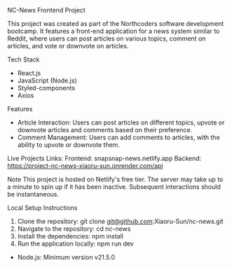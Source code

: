 NC-News Frontend Project

This project was created as part of the Northcoders software development bootcamp. It features a front-end application for a news system similar to Reddit, where users can post articles on various topics, comment on articles, and vote or downvote on articles.

Tech Stack
* React.js
* JavaScript (Node.js)
* Styled-components
* Axios

Features
* Article Interaction: Users can post articles on different topics, upvote or downvote articles and comments based on their preference.
* Comment Management: Users can add comments to articles, with the ability to upvote or downvote them.

Live Projects Links:
Frontend: snapsnap-news.netlify.app
Backend: https://project-nc-news-xiaoru-sun.onrender.com/api

Note
This project is hosted on Netlify's free tier. The server may take up to a minute to spin up if it has been inactive. Subsequent interactions should be instantaneous.

Local Setup Instructions
1. Clone the repository: git clone git@github.com:Xiaoru-Sun/nc-news.git
2. Navigate to the repository: cd nc-news
3. Install the dependencies: npm install
4. Run the application locally: npm run dev

* Node.js: Minimum version v21.5.0
